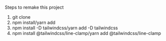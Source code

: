 Steps to remake this project

1. git clone
2. npm install/yarn add
3. npm install -D tailwindcss/yarn add -D tailwindcss
4. npm install @tailwindcss/line-clamp/yarn add @tailwindcss/line-clamp

